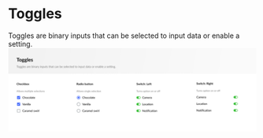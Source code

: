 # Toggles

Toggles are binary inputs that can be selected to input data or enable a setting.
![](Toggles.png)